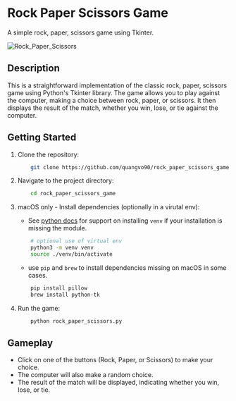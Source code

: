 # Rock Paper Scissors Game

A simple rock, paper, scissors game using Tkinter.

![Rock_Paper_Scissors](Images/rockpaperscissors.gif)


## Description

This is a straightforward implementation of the classic rock, paper, scissors game using Python's Tkinter library. The game allows you to play against the computer, making a choice between rock, paper, or scissors. It then displays the result of the match, whether you win, lose, or tie against the computer.

## Getting Started

1. Clone the repository:
    ```bash
        git clone https://github.com/quangvo90/rock_paper_scissors_game.git
    ```

2. Navigate to the project directory:
    ```bash
        cd rock_paper_scissors_game
    ```

3. macOS only - Install dependencies (optionally in a virutal env):

    - See [python docs](https://packaging.python.org/en/latest/guides/installing-using-pip-and-virtual-environments/#creating-a-virtual-environment) for support on installing `venv` if your installation is missing the module.

    
    ```bash
        # optional use of virtual env
        python3 -m venv venv
        source ./venv/bin/activate
    ```

    - use `pip` and `brew` to install dependencies missing on macOS in some cases.

    ```bash
        pip install pillow
        brew install python-tk
    ```

4. Run the game:
    ```bash
        python rock_paper_scissors.py
    ```

## Gameplay

- Click on one of the buttons (Rock, Paper, or Scissors) to make your choice.
- The computer will also make a random choice.
- The result of the match will be displayed, indicating whether you win, lose, or tie.
